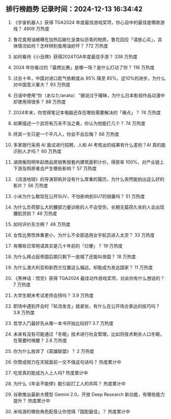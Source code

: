 
## 排行榜趋势 记录时间：2024-12-13 16:34:42
  
  1. 《宇宙机器人》获得 TGA2024 年度最佳游戏奖项，你心目中的最佳是哪款游戏？ 4909 万热度
    
  2. 鲁花食用油被曝在加热后碳化呈类似沥青的物质，鲁花回应「请放心买」，具体情况如何？怎样辨别食用油好坏？ 772 万热度
    
  3. 如何看待《小丑牌》获得2024TGA年度最佳手游？ 338 万热度
    
  4. 2024 年你看过的「最燃比赛」是哪一场？是什么打动了你？ 116 万热度
    
  5. 过去十年，中国对进口氦气依赖度从 95% 降至 85%​，这10%的进步，为什么对中国意义重大？ 93 万热度
    
  6. 日语中使用“你（あなた/anata） ”据说过于暧昧，为什么日本影视作品动漫中却使用得很多？ 88 万热度
    
  7. 2024年末，你觉得笔记本电脑还存在哪些需要解决的「痛点」？ 74 万热度
    
  8. 如果描述一个武将有万夫不当之勇，你认为他能打几个？ 74 万热度
    
  9. 终其一生只是一个平凡人，你会不会后悔？ 66 万热度
    
  10. 多家银行采用 AI 面试进行招聘，人和 AI 考核出的结果有什么差别？AI 真的能识别人才吗？ 60 万热度
    
  11. 湖南衡阳明年起商品房销售按套内建筑面积计价，得房率 100%，对产业链上下游及购房者会产生哪些影响？ 57 万热度
    
  12. 《流浪地球》的导演郭帆并没有什么厚重的履历，为什么突然能拍出这么好的影片？ 56 万热度
    
  13. 小米为什么敢现在公开SUV，不怕影响到SU7的销量吗？ 51 万热度
    
  14. 为什么负荷那么大的腰部力量训练的人不会受伤，长期无载荷久坐的人会出现腰肌劳损？ 49 万热度
    
  15. 如何评价东方朔？ 48 万热度
    
  16. 女性比男性体重更小，为什么不全部选用女宇航员进入太空？ 33 万热度
    
  17. 有哪些日常用语其实是几十年前的「烂梗」？ 19 万热度
    
  18. 为什么拜占庭帝国后期只剩下一座城了还能叫帝国？ 18 万热度
    
  19. 为什么澳大利亚和新西兰位置这么偏远，却能成为发达国家？ 11 万热度
    
  20. 《黑神话：悟空》获得 TGA2024 最佳动作游戏奖项，对此你有什么想说的？ 7 万热度
    
  21. 大学生期末考试老师会捞吗？ 3.9 万热度
    
  22. 职场中遇到开会时「轮流发言」就紧张，有什么在公开场合表达的技巧吗？ 3.8 万热度
    
  23. 哲学入门最好先从哪一本书开始比较好? 3.7 万热度
    
  24. 未来有没有可能通过「冬眠」技术进行社会管理，比如将技术剩余人口冬眠，在需要时唤醒？ 2.6 万热度
    
  25. 你为什么放弃了《英雄联盟》？ 2 万热度
    
  26. 你赞成努力在天赋面前一文不值这句话吗？ 热度累计中
    
  27. 吃苦真的能成为人上人吗? 热度累计中
    
  28. 为什么《年会不能停》能引起打工人的共鸣？ 热度累计中
    
  29. 谷歌推出最新大模型 Gemini 2.0，开放 Deep Research 新功能，有哪些能力提升？ 热度累计中
    
  30. 米哈游的哪些角色配音让你觉得「国配最佳」？ 热度累计中
    